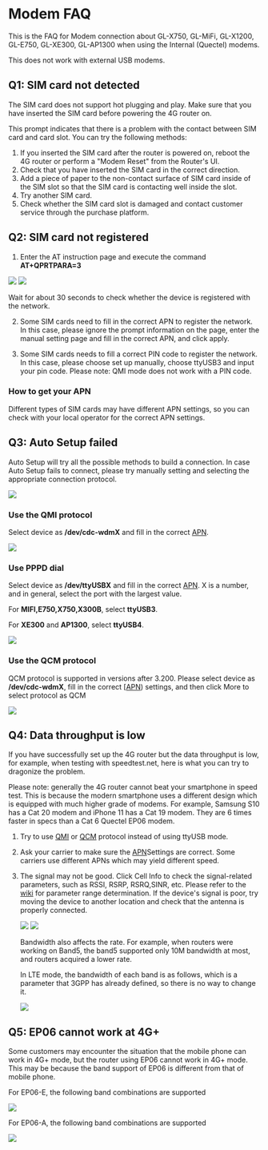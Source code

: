 # Modem FAQ

This is the FAQ for Modem connection about GL-X750, GL-MiFi, GL-X1200, GL-E750, GL-XE300, GL-AP1300 when using the Internal (Quectel) modems. 

This does not work with external USB modems. 



## Q1: SIM card not detected

The SIM card does not support hot plugging and play. Make sure that you have inserted the SIM card before powering the 4G router on. 

This prompt indicates that there is a problem with the contact between SIM card and card slot. You can try the following methods:

1. If you inserted the SIM card after the router is powered on, reboot the 4G router or perform a "Modem Reset" from the Router's UI.
2. Check that you have inserted the SIM card in the correct direction.
3. Add a piece of paper to the non-contact surface of SIM card inside of the SIM slot so that the SIM card is contacting well inside the slot. 
4. Try another SIM card.
5. Check whether the SIM card slot is damaged and contact customer service through the purchase platform.



## Q2: SIM card not registered

1.  Enter the AT instruction page and execute the command **AT+QPRTPARA=3**

   <img src="https://static.gl-inet.com/docs/router/en/3/troubleshooting/ATT_Network_Fix/attfix0.png"/>

   

   <img src="https://static.gl-inet.com/docs/router/en/3/troubleshooting/ATT_Network_Fix/attfix1.png"/>

   Wait for about 30 seconds to check whether the device is registered with the network.

   

2. Some SIM cards need to fill in the correct APN to register the network. In this case, please ignore the prompt information on the page, enter the manual setting page and fill in the correct APN, and click apply.

3. Some SIM cards needs to fill a correct PIN code to register the network. In this case, please choose set up manually, choose ttyUSB3 and input your pin code. Please note: QMI mode does not work with a PIN code. 



### How to get your APN

Different types of SIM cards  may have different APN settings, so you can check with your local operator for the correct APN settings.

## Q3: Auto Setup failed

Auto Setup will try all the possible methods to build a connection. In case Auto Setup fails to connect, please try manually setting and selecting the appropriate connection protocol.

<img src="https://static.gl-inet.com/docs/router/en/3/troubleshooting/modem_faq/manual_2.png"/>



### Use the QMI protocol

Select device as **/dev/cdc-wdmX** and fill in the correct [APN](modem_faq.md#how-to-get-your-apn).

<img src="https://static.gl-inet.com/docs/router/en/3/troubleshooting/modem_faq/qmi.png"/>



### Use PPPD dial

Select device as **/dev/ttyUSBX** and fill in the correct  [APN](modem_faq.md#how-to-get-your-apn). X is a number, and in general, select the port with the largest value.

For **MIFI,E750,X750,X300B**, select **ttyUSB3**.

For **XE300** and **AP1300**, select **ttyUSB4**.

<img src="https://static.gl-inet.com/docs/router/en/3/troubleshooting/modem_faq/pppd.png"/>



### Use the QCM protocol

QCM protocol is supported in versions after 3.200. Please select device as **/dev/cdc-wdmX**, fill in the correct  [[APN](modem_faq.md#how-to-get-your-apn)) settings, and then click More to select protocol as QCM

<img src="https://static.gl-inet.com/docs/router/en/3/troubleshooting/modem_faq/qcm.png"/>



## Q4: Data throughput is low

If you have successfully set up the 4G router but the data throughput is low, for example, when testing with speedtest.net, here is what you can try to dragonize the problem. 

Please note: generally the 4G router cannot beat your smartphone in speed test. This is because the modern smartphone uses a different design which is equipped with much higher grade of modems. For example, Samsung S10 has a Cat 20  modem and iPhone 11 has a Cat 19 modem. They are 6 times faster in specs than a Cat 6 Quectel EP06 modem.

1. Try to use [QMI](modem_faq.md#use-the-qmi-protocol) or [QCM](modem_faq.md#use-the-qcm-protocol) protocol instead of using ttyUSB mode. 

2. Ask your carrier to make sure the  [APN](modem_faq.md#how-to-get-your-apn)Settings are correct. Some carriers use different APNs which may yield different speed. 

3. The signal may not be good. Click Cell Info to check the signal-related parameters, such as RSSI, RSRP, RSRQ,SINR, etc. Please refer to the [wiki](https://wiki.teltonika.lt/view/Mobile_Signal_Strength_Recommendations#4G_.28LTE.29) for parameter range determination. If the device's signal is poor, try moving the device to another location and check that the antenna is properly connected.

   <img src="https://static.gl-inet.com/docs/router/en/3/troubleshooting/modem_faq/cells_info.png"/>

   <img src="https://static.gl-inet.com/docs/router/en/3/troubleshooting/modem_faq/cells.png"/>

   

   Bandwidth also affects the rate. For example, when routers were working on Band5, the band5 supported only 10M bandwidth at most, and routers acquired a lower rate.

   In LTE mode, the bandwidth of each band is as follows, which is a parameter that 3GPP has already defined, so there is no way to change it.

   <img src="https://static.gl-inet.com/docs/router/en/3/troubleshooting/modem_faq/bandwidth.png"/>
   
   



## Q5: EP06 cannot work at 4G+

Some customers may encounter the situation that the mobile phone can work in 4G+ mode, but the router using EP06 cannot work in 4G+ mode. This may be because the band support of EP06 is different from that of mobile phone.

For EP06-E, the following band combinations are supported

<img src="https://static.gl-inet.com/docs/router/en/3/troubleshooting/modem_faq/ep06e_ca_band.png"/>

For EP06-A, the following band combinations are supported

<img src="https://static.gl-inet.com/docs/router/en/3/troubleshooting/modem_faq/ep06a_ca_band.png"/>

